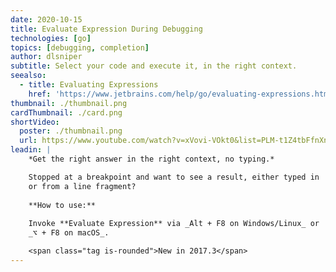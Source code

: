 ```yaml
---
date: 2020-10-15
title: Evaluate Expression During Debugging
technologies: [go]
topics: [debugging, completion]
author: dlsniper
subtitle: Select your code and execute it, in the right context.
seealso:
  - title: Evaluating Expressions
    href: 'https://www.jetbrains.com/help/go/evaluating-expressions.html'
thumbnail: ./thumbnail.png
cardThumbnail: ./card.png
shortVideo:
  poster: ./thumbnail.png
  url: https://www.youtube.com/watch?v=xVovi-VOkt0&list=PLM-t1Z4tbFfnXnghmtk6WVz10_pivOw25&index=26&t=0s
leadin: |
    *Get the right answer in the right context, no typing.*

    Stopped at a breakpoint and want to see a result, either typed in
    or from a line fragment?
    
    **How to use:**
    
    Invoke **Evaluate Expression** via _Alt + F8 on Windows/Linux_ or
    _⌥ + F8 on macOS_.

    <span class="tag is-rounded">New in 2017.3</span>
---
```

